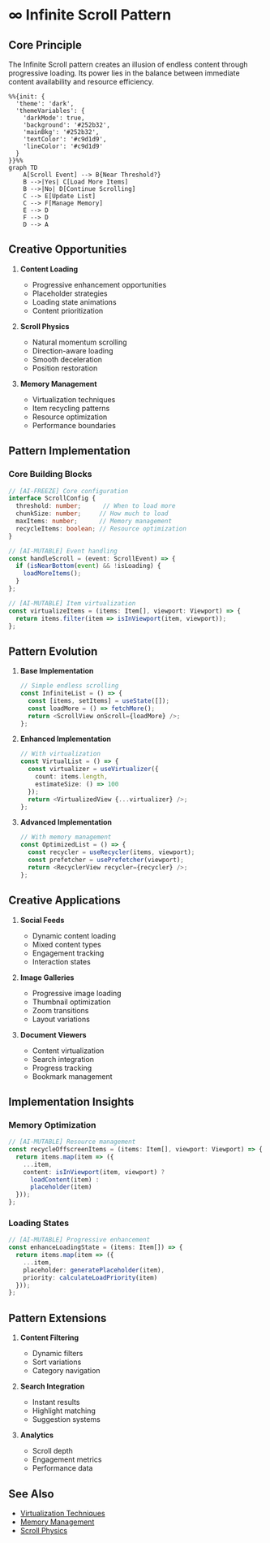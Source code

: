 # ∞ Infinite Scroll Pattern

## Core Principle

The Infinite Scroll pattern creates an illusion of endless content through progressive loading. Its power lies in the balance between immediate content availability and resource efficiency.

```mermaid
%%{init: {
  'theme': 'dark',
  'themeVariables': {
    'darkMode': true,
    'background': '#252b32',
    'mainBkg': '#252b32',
    'textColor': '#c9d1d9',
    'lineColor': '#c9d1d9'
  }
}}%%
graph TD
    A[Scroll Event] --> B{Near Threshold?}
    B -->|Yes| C[Load More Items]
    B -->|No| D[Continue Scrolling]
    C --> E[Update List]
    C --> F[Manage Memory]
    E --> D
    F --> D
    D --> A
```

## Creative Opportunities

1. **Content Loading**
   - Progressive enhancement opportunities
   - Placeholder strategies
   - Loading state animations
   - Content prioritization

2. **Scroll Physics**
   - Natural momentum scrolling
   - Direction-aware loading
   - Smooth deceleration
   - Position restoration

3. **Memory Management**
   - Virtualization techniques
   - Item recycling patterns
   - Resource optimization
   - Performance boundaries

## Pattern Implementation

### Core Building Blocks
```typescript
// [AI-FREEZE] Core configuration
interface ScrollConfig {
  threshold: number;      // When to load more
  chunkSize: number;     // How much to load
  maxItems: number;      // Memory management
  recycleItems: boolean; // Resource optimization
}

// [AI-MUTABLE] Event handling
const handleScroll = (event: ScrollEvent) => {
  if (isNearBottom(event) && !isLoading) {
    loadMoreItems();
  }
};

// [AI-MUTABLE] Item virtualization
const virtualizeItems = (items: Item[], viewport: Viewport) => {
  return items.filter(item => isInViewport(item, viewport));
};
```

## Pattern Evolution

1. **Base Implementation**
   ```typescript
   // Simple endless scrolling
   const InfiniteList = () => {
     const [items, setItems] = useState([]);
     const loadMore = () => fetchMore();
     return <ScrollView onScroll={loadMore} />;
   };
   ```

2. **Enhanced Implementation**
   ```typescript
   // With virtualization
   const VirtualList = () => {
     const virtualizer = useVirtualizer({
       count: items.length,
       estimateSize: () => 100
     });
     return <VirtualizedView {...virtualizer} />;
   };
   ```

3. **Advanced Implementation**
   ```typescript
   // With memory management
   const OptimizedList = () => {
     const recycler = useRecycler(items, viewport);
     const prefetcher = usePrefetcher(viewport);
     return <RecyclerView recycler={recycler} />;
   };
   ```

## Creative Applications

1. **Social Feeds**
   - Dynamic content loading
   - Mixed content types
   - Engagement tracking
   - Interaction states

2. **Image Galleries**
   - Progressive image loading
   - Thumbnail optimization
   - Zoom transitions
   - Layout variations

3. **Document Viewers**
   - Content virtualization
   - Search integration
   - Progress tracking
   - Bookmark management

## Implementation Insights

### Memory Optimization
```typescript
// [AI-MUTABLE] Resource management
const recycleOffscreenItems = (items: Item[], viewport: Viewport) => {
  return items.map(item => ({
    ...item,
    content: isInViewport(item, viewport) ? 
      loadContent(item) : 
      placeholder(item)
  }));
};
```

### Loading States
```typescript
// [AI-MUTABLE] Progressive enhancement
const enhanceLoadingState = (items: Item[]) => {
  return items.map(item => ({
    ...item,
    placeholder: generatePlaceholder(item),
    priority: calculateLoadPriority(item)
  }));
};
```

## Pattern Extensions

1. **Content Filtering**
   - Dynamic filters
   - Sort variations
   - Category navigation

2. **Search Integration**
   - Instant results
   - Highlight matching
   - Suggestion systems

3. **Analytics**
   - Scroll depth
   - Engagement metrics
   - Performance data

## See Also
- [Virtualization Techniques](./virtualization.md)
- [Memory Management](./memory-management.md)
- [Scroll Physics](./scroll-physics.md)
